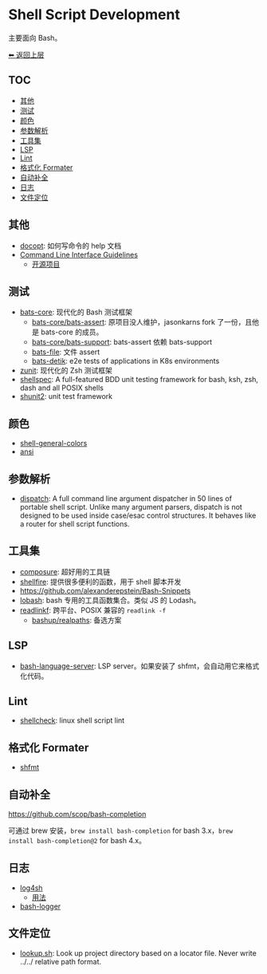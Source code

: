 # Shell Script Development

主要面向 Bash。

[⬅︎ 返回上层](../#shell-script-development)

## TOC

<!-- MarkdownTOC GFM -->

- [其他](#其他)
- [测试](#测试)
- [颜色](#颜色)
- [参数解析](#参数解析)
- [工具集](#工具集)
- [LSP](#lsp)
- [Lint](#lint)
- [格式化 Formater](#格式化-formater)
- [自动补全](#自动补全)
- [日志](#日志)
- [文件定位](#文件定位)

<!-- /MarkdownTOC -->

## 其他

- [docopt](http://docopt.org/): 如何写命令的 help 文档
- [Command Line Interface Guidelines](https://clig.dev/)
  - [开源项目](https://github.com/cli-guidelines/cli-guidelines)

## 测试

- [bats-core](https://github.com/bats-core/bats-core): 现代化的 Bash 测试框架
  - [bats-core/bats-assert](https://github.com/bats-core/bats-assert): 原项目没人维护，jasonkarns fork 了一份，且他是 bats-core 的成员。
  - [bats-core/bats-support](https://github.com/bats-core/bats-support): bats-assert 依赖 bats-support
  - [bats-file](https://github.com/bats-core/bats-file): 文件 assert
  - [bats-detik](https://github.com/bats-core/bats-detik): e2e tests of applications in K8s environments
- [zunit](https://github.com/zunit-zsh/zunit): 现代化的 Zsh 测试框架
- [shellspec](https://github.com/shellspec/shellspec): A full-featured BDD unit testing framework for bash, ksh, zsh, dash and all POSIX shells
- [shunit2](https://github.com/kward/shunit2): unit test framework

## 颜色

- [shell-general-colors](https://github.com/adoyle-h/shell-general-colors)
- [ansi](https://github.com/fidian/ansi)

## 参数解析

- [dispatch](https://github.com/Mosai/workshop/blob/master/doc/dispatch.md): A full command line argument dispatcher in 50 lines of portable shell script. Unlike many argument parsers, dispatch is not designed to be used inside case/esac control structures. It behaves like a router for shell script functions.

## 工具集

- [composure](https://github.com/erichs/composure/): 超好用的工具链
- [shellfire](https://github.com/shellfire-dev/shellfire): 提供很多便利的函数，用于 shell 脚本开发
- https://github.com/alexanderepstein/Bash-Snippets
- [lobash](https://github.com/adoyle-h/lobash): bash 专用的工具函数集合。类似 JS 的 Lodash。
- [readlinkf](https://github.com/ko1nksm/readlinkf): 跨平台、POSIX 兼容的 `readlink -f`
  - [bashup/realpaths](https://github.com/bashup/realpaths): 备选方案

## LSP

- [bash-language-server](https://github.com/bash-lsp/bash-language-server): LSP server。如果安装了 shfmt，会自动用它来格式化代码。

## Lint

- [shellcheck](https://github.com/koalaman/shellcheck): linux shell script lint

## 格式化 Formater

- [shfmt](https://github.com/mvdan/sh)

## 自动补全

https://github.com/scop/bash-completion

可通过 brew 安装，`brew install bash-completion` for bash 3.x，`brew install bash-completion@2` for bash 4.x。

## 日志

- [log4sh](https://github.com/kward/log4sh)
  - [用法](https://github.com/kward/log4sh/blob/master/doc/log4sh.md)
- [bash-logger](https://github.com/adoyle-h/bash-logger)

## 文件定位

- [lookup.sh](https://github.com/adoyle-h/lookup.sh): Look up project directory based on a locator file. Never write ../../ relative path format.
